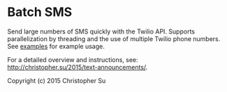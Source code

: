 # Batch SMS
Send large numbers of SMS quickly with the Twilio API. Supports parallelization by threading and the use of multiple Twilio phone numbers. See [examples](https://github.com/csu/batch_sms/tree/master/examples) for example usage.

For a detailed overview and instructions, see: http://christopher.su/2015/text-announcements/.

Copyright (c) 2015 Christopher Su
